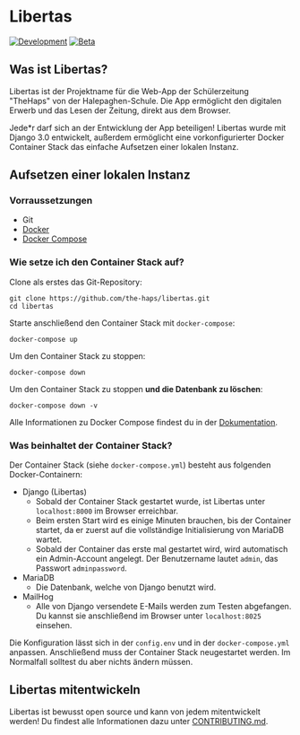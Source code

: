 # Libertas
[![Development](https://img.shields.io/github/workflow/status/the-haps/libertas/Python%20Syntax%20Check/development?label=development&logo=github&style=flat-square)](https://github.com/the-haps/libertas/tree/development)
[![Beta](https://img.shields.io/github/workflow/status/the-haps/libertas/Build%20Beta%20Package/beta?label=beta&logo=github&style=flat-square)](https://github.com/the-haps/libertas/tree/beta)
<!-- [![Release](https://img.shields.io/github/workflow/status/the-haps/libertas/Build%20Release%20Package/release?label=release&logo=github&style=flat-square)](https://github.com/the-haps/libertas/tree/release) -->


## Was ist Libertas?
Libertas ist der Projektname für die Web-App der Schülerzeitung "TheHaps" von der Halepaghen-Schule. Die App ermöglicht den digitalen Erwerb und das Lesen der Zeitung, direkt aus dem Browser.

Jede*r darf sich an der Entwicklung der App beteiligen! Libertas wurde mit Django 3.0 entwickelt, außerdem ermöglicht eine vorkonfigurierter Docker Container Stack das einfache Aufsetzen einer lokalen Instanz.

## Aufsetzen einer lokalen Instanz

### Vorraussetzungen
- Git
- [Docker](https://docs.docker.com/install/)
- [Docker Compose](https://docs.docker.com/compose/install/)

### Wie setze ich den Container Stack auf?

Clone als erstes das Git-Repository:
```
git clone https://github.com/the-haps/libertas.git
cd libertas
```
Starte anschließend den Container Stack mit `docker-compose`:
```
docker-compose up
```

Um den Container Stack zu stoppen:
```
docker-compose down
```

Um den Container Stack zu stoppen **und die Datenbank zu löschen**:
```
docker-compose down -v
```

Alle Informationen zu Docker Compose findest du in der [Dokumentation](https://docs.docker.com/compose/).

### Was beinhaltet der Container Stack?
Der Container Stack (siehe `docker-compose.yml`) besteht aus folgenden Docker-Containern:

- Django (Libertas)
  - Sobald der Container Stack gestartet wurde, ist Libertas unter `localhost:8000` im Browser erreichbar.
  - Beim ersten Start wird es einige Minuten brauchen, bis der Container startet, da er zuerst auf die vollständige Initialisierung von MariaDB wartet.
  - Sobald der Container das erste mal gestartet wird, wird automatisch ein Admin-Account angelegt. Der Benutzername lautet `admin`, das Passwort `adminpassword`.
- MariaDB
  - Die Datenbank, welche von Django benutzt wird.
- MailHog
  - Alle von Django versendete E-Mails werden zum Testen abgefangen. Du kannst sie anschließend im Browser unter `localhost:8025` einsehen.

Die Konfiguration lässt sich in der `config.env` und in der `docker-compose.yml` anpassen. Anschließend muss der Container Stack neugestartet werden. Im Normalfall solltest du aber nichts ändern müssen.

## Libertas mitentwickeln

Libertas ist bewusst open source und kann von jedem mitentwickelt werden! Du findest alle Informationen dazu unter [CONTRIBUTING.md](https://github.com/the-haps/libertas/blob/development/CONTRIBUTING.md).
